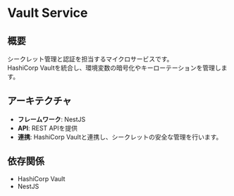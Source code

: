 # Vault Service

## 概要

シークレット管理と認証を担当するマイクロサービスです。  
HashiCorp Vaultを統合し、環境変数の暗号化やキーローテーションを管理します。

## アーキテクチャ

- **フレームワーク**: NestJS
- **API**: REST APIを提供
- **連携**: HashiCorp Vaultと連携し、シークレットの安全な管理を行います。

## 依存関係

- HashiCorp Vault
- NestJS
